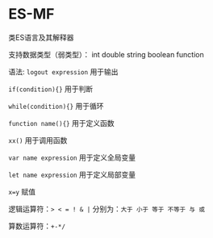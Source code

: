 # ES-MF
类ES语言及其解释器

支持数据类型（弱类型）：
int
double
string
boolean
function

语法:
`logout expression`
用于输出

`if(condition){}`
用于判断

`while(condition){}`
用于循环

`function name(){}`
用于定义函数

`xx()`
用于调用函数

`var name expression`
用于定义全局变量

`let name expression`
用于定义局部变量

`x=y`
赋值

逻辑运算符：`> < = ! & |`
分别为：`大于 小于 等于 不等于 与 或`

算数运算符：`+-*/`
